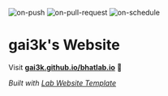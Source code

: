 
  ![on-push](../../actions/workflows/on-push.yaml/badge.svg)
  ![on-pull-request](../../actions/workflows/on-pull-request.yaml/badge.svg)
  ![on-schedule](../../actions/workflows/on-schedule.yaml/badge.svg)

  # gai3k's Website

  Visit **[gai3k.github.io/bhatlab.io](https://gai3k.github.io/bhatlab.io)** 🚀

  _Built with [Lab Website Template](https://greene-lab.gitbook.io/lab-website-template-docs)_
